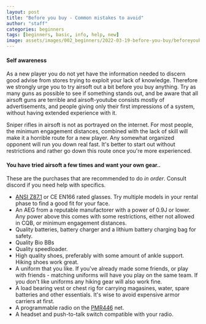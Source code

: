 ```yaml
---
layout: post
title: "Before you buy - Common mistakes to avoid"
author: "staff"
categories: beginners
tags: [beginners, basic, info, help, new]
image: assets/images/002_beginners/2022-03-19-before-you-buy/beforeyoubuy.png
---
```


#### Self awareness
As a new player you do not yet have the information needed to discern good advise from stores trying to exploit your lack of knowledge. Therefore we strongly urge you to try airsoft out a bit before you buy anything. 
Try as many guns as possible to see if something stands out, and be aware that all airsoft guns are terrible and airsoft-youtube consists mostly of advertisements, and people giving only their first impressions of a system, without having extended experience with it.

Sniper rifles in airsoft is not as portrayed on the internet. For most people, the minimum engagement distances, combined with the lack of skill will make it a horrible route for a new player. 
Any somewhat organized opponent will run you down real fast. It's better to start out without restrictions and rather go down this route once you're more experienced. 

#### You have tried airsoft a few times and want your own gear.. 

These are the purchases that are recommended to do *in order*. Consult discord if you need help with specifics. 

* [ANSI Z87.1](https://blog.ansi.org/2020/04/ansi-isea-z87-1-2020-safety-glasses-eye-face/) or CE EN166 rated glasses. Try multiple models in your rental phase to find a good fit for your face.
* An AEG from a reputable manufactorer with a power of 0.9J or lower. Any power above this comes with some restrictions, either not allowed in CQB, or minimum engagement distances.
* Quality batteries, battery charger and a lithium battery charging bag for safety.
* Quality Bio BBs
* Quality speedloader. 
* High quality shoes, preferably with some amount of ankle support. Hiking shoes work great.
* A uniform that you like. If you've already made some friends, or play with friends - matching uniforms will have you play on the same team. If you don't like uniforms any hiking gear will also work fine.
* A load bearing vest or chest rig for carrying magasines, water, spare batteries and other essentials. It's wise to avoid expensive armor carriers at first.
* A programmable radio on the [PMR446](446-channels) net.
* A headset and push-to-talk switch compatible with your radio.


